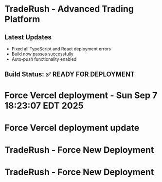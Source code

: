# TradeRush - Advanced Trading Platform

## Latest Updates
- Fixed all TypeScript and React deployment errors
- Build now passes successfully
- Auto-push functionality enabled

## Build Status: ✅ READY FOR DEPLOYMENT
# Force Vercel deployment - Sun Sep  7 18:23:07 EDT 2025
# Force Vercel deployment update
# TradeRush - Force New Deployment
# TradeRush - Force New Deployment
